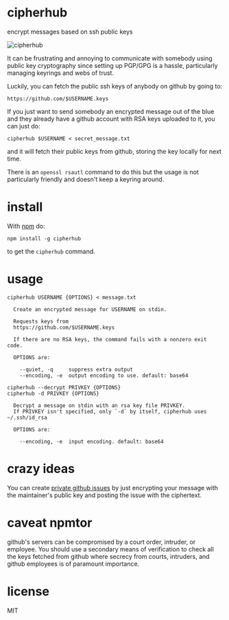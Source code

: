 # cipherhub

encrypt messages based on ssh public keys

![cipherhub](http://substack.net/images/cipherhub.png)

It can be frustrating and annoying to communicate with somebody using public key
cryptography since setting up PGP/GPG is a hassle, particularly managing
keyrings and webs of trust.

Luckily, you can fetch the public ssh keys of anybody on github by going to:

```
https://github.com/$USERNAME.keys
```

If you just want to send somebody an encrypted message out of the blue and they
already have a github account with RSA keys uploaded to it, you can just do:

```
cipherhub $USERNAME < secret_message.txt
```

and it will fetch their public keys from github, storing the key locally for
next time.

There is an `openssl rsautl` command to do this but the usage is not
particularly friendly and doesn't keep a keyring around.

# install

With [npm](https://npmjs.org) do:

```
npm install -g cipherhub
```

to get the `cipherhub` command.

# usage

```
cipherhub USERNAME {OPTIONS} < message.txt

  Create an encrypted message for USERNAME on stdin.
 
  Requests keys from
  https://github.com/$USERNAME.keys
 
  If there are no RSA keys, the command fails with a nonzero exit code.
 
  OPTIONS are:
 
    --quiet, -q     suppress extra output
    --encoding, -e  output encoding to use. default: base64

cipherhub --decrypt PRIVKEY {OPTIONS}
cipherhub -d PRIVKEY {OPTIONS}

  Decrypt a message on stdin with an rsa key file PRIVKEY.
  If PRIVKEY isn't specified, only `-d` by itself, cipherhub uses ~/.ssh/id_rsa

  OPTIONS are:

    --encoding, -e  input encoding. default: base64

```

# crazy ideas

You can create
[private github issues](https://github.com/isaacs/github/issues/37)
by just encrypting your message with the maintainer's public key and posting the
issue with the ciphertext.

# caveat npmtor

github's servers can be compromised by a court order, intruder, or employee. You
should use a secondary means of verification to check all the keys fetched from
github where secrecy from courts, intruders, and github employees is of
paramount importance.

# license

MIT
